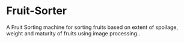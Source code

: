 # Fruit-Sorter
A Fruit Sorting machine for sorting fruits based on extent of spoilage, weight and maturity of fruits using image processing..
